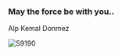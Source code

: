 ### May the force be with you..

Alp Kemal Donmez

![59190](https://github.com/AlpKemalDonmez/AlpKemalDonmez/assets/150040510/1b506938-cb81-4932-a1a9-4683768faee8)

<!--
**AlpKemalDonmez/AlpKemalDonmez** is a ✨ _special_ ✨ repository because its `README.md` (this file) appears on your GitHub profile.

Here are some ideas to get you started:

- 🔭 I’m currently working on ...
- 🌱 I’m currently learning ...
- 👯 I’m looking to collaborate on ...
- 🤔 I’m looking for help with ...
-  Ask me about ...
- 📫 How to reach me: ...
- 😄 Pronouns: ...
- ⚡ Fun fact: ...
-->
